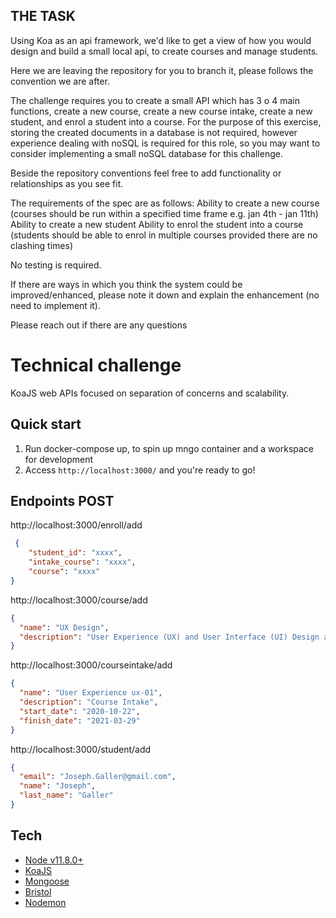 ## THE TASK

Using Koa as an api framework, we'd like to get a view of how you would design and build a small local api,
to create courses and manage students. 

Here we are leaving the repository for you to branch it, please follows the convention we are after.

The challenge requires you to create a small API which has 3 o 4 main functions, create a new course, create a new course intake, create a new student, and enrol a student into a course. For the purpose of this exercise, storing the created documents 
in a database is not required, however experience dealing with noSQL is required for this role, 
so you may want to consider implementing a small noSQL database for this challenge.

Beside the repository conventions feel free to add functionality or relationships as you see fit.

The requirements of the spec are as follows:
Ability to create a new course (courses should be run within a specified time frame e.g. jan 4th - jan 11th)
Ability to create a new student
Ability to enrol the student into a course (students should be able to enrol in multiple courses provided there are no clashing times) 

No testing is required.

If there are ways in which you think the system could be improved/enhanced, 
please note it down and explain the enhancement (no need to implement it). 

Please reach out if there are any questions


# Technical challenge 

KoaJS web APIs focused on separation of concerns and scalability.

## Quick start

1. Run docker-compose up, to spin up mngo container and a workspace for development
2. Access `http://localhost:3000/` and you're ready to go!

## Endpoints POST
 
http://localhost:3000/enroll/add
```json
 {
    "student_id": "xxxx",
    "intake_course": "xxxx",
    "course": "xxxx"
}
```

http://localhost:3000/course/add
```json
{
  "name": "UX Design",
  "description": "User Experience (UX) and User Interface (UI) Design are interrelated disciplines that cover different aspects of creating amazing digital experiences"
}
```

http://localhost:3000/courseintake/add
```json
{
  "name": "User Experience ux-01",
  "description": "Course Intake",
  "start_date": "2020-10-22",
  "finish_date": "2021-03-29"
}
```

http://localhost:3000/student/add

```json
{
  "email": "Joseph.Galler@gmail.com",
  "name": "Joseph",
  "last_name": "Galler"
}
```

## Tech

- [Node v11.8.0+](http://nodejs.org/)
- [KoaJS](https://npmjs.com/package/koa)
- [Mongoose](https://www.npmjs.com/package/mongoose)
- [Bristol](https://www.npmjs.com/package/bristol)
- [Nodemon](https://www.npmjs.com/package/nodemon)
